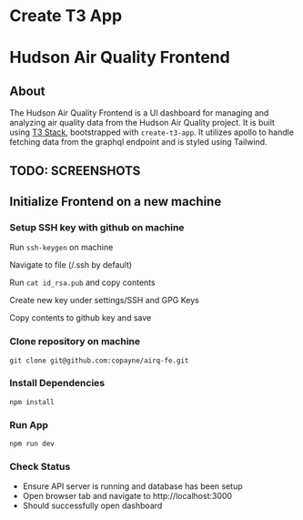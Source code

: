 # Create T3 App
# Hudson Air Quality Frontend

## About
The Hudson Air Quality Frontend is a UI dashboard for managing and analyzing air quality data from the Hudson Air Quality project. It is built using [T3 Stack](https://create.t3.gg/), bootstrapped with `create-t3-app`. It utilizes apollo to handle fetching data from the graphql endpoint and is styled using Tailwind.

## TODO: SCREENSHOTS

## Initialize Frontend on a new machine

### Setup SSH key with github on machine
Run ```ssh-keygen``` on machine

Navigate to file (/.ssh by default)

Run ```cat id_rsa.pub``` and copy contents

Create new key under settings/SSH and GPG Keys

Copy contents to github key and save

### Clone repository on machine
```git clone git@github.com:copayne/airq-fe.git```

### Install Dependencies
```npm install```

### Run App
```npm run dev```

### Check Status
- Ensure API server is running and database has been setup
- Open browser tab and navigate to http://localhost:3000
- Should successfully open dashboard